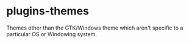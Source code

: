 # plugins-themes
Themes other than the GTK/Windows theme which aren't specific to a particular OS or Windowing system.
